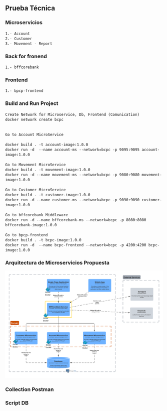 ## Prueba Técnica

### Microservicios
```
1.- Account
2.- Customer
3.- Movement - Report
```

### Back for fronend
```
1.- bffcorebank
```

### Frontend
```
1.- bpcp-frontend
```

### Build and Run Project
```
Create Network for Microservice, Db, Frontend (Comunication)
docker network create bcpc


Go to Account MicroService

docker build . -t account-image:1.0.0
docker run -d  --name account-ms --network=bcpc -p 9095:9095 account-image:1.0.0

Go to Movement MicroService
docker build . -t movement-image:1.0.0
docker run -d --name movement-ms --network=bcpc -p 9080:9080 movement-image:1.0.0

Go to Customer MicroService
docker build . -t customer-image:1.0.0
docker run -d --name customer-ms --network=bcpc -p 9090:9090 customer-image:1.0.0

Go to bffcorebank Middleware
docker run -d --name bffcorebank-ms --network=bcpc -p 8080:8080 bffcorebank-image:1.0.0

Go to bpcp-frontend
docker build . -t bcpc-image:1.0.0
docker run -d  --name bcpc-frontend --network=bcpc -p 4200:4200 bcpc-image:1.0.0 

```

### Arquitectura de Microservicios Propuesta

![plot](./DiagramaArquitecturaMicroservicios.png)

### Collection Postman

### Script DB



